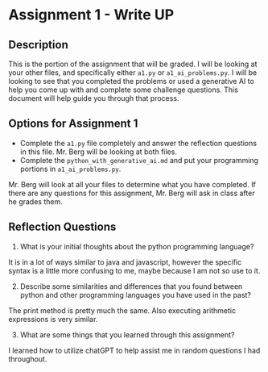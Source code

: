 # Assignment 1 - Write UP

## Description
This is the portion of the assignment that will be graded.  I will be looking at your other files, and specifically either `a1.py` or `a1_ai_problems.py`.  I will be looking to see that you completed the problems or used a generative AI to help you come up with and complete some challenge questions.  This document will help guide you through that process.

## Options for Assignment 1
- Complete the `a1.py` file completely and answer the reflection questions in this file.  Mr. Berg will be looking at both files.
- Complete the `python_with_generative_ai.md` and put your programming portions in `a1_ai_problems.py`.

Mr. Berg will look at all your files to determine what you have completed.  If there are any questions for this assignment, Mr. Berg will ask in class after he grades them.


## Reflection Questions

1. What is your initial thoughts about the python programming language?

It is in a lot of ways similar to java and javascript, however the specific syntax is a little more confusing to me, maybe because I am not so use to it.

2. Describe some similarities and differences that you found between python and other programming languages you have used in the past?

The print method is pretty much the same. Also executing arithmetic expressions is very similar.

3. What are some things that you learned through this assignment?

I learned how to utilize chatGPT to help assist me in random questions I had throughout.
